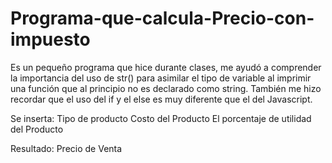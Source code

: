 # Programa-que-calcula-Precio-con-impuesto

Es un pequeño programa que hice durante clases, me ayudó a comprender la importancia del uso de str() para asimilar el tipo de variable al imprimir una función que al principio no es declarado como string.
También me hizo recordar que el uso del if y el else es muy diferente que el del Javascript.

Se inserta:
Tipo de producto
Costo del Producto
El porcentaje de utilidad del Producto

Resultado:
Precio de Venta
